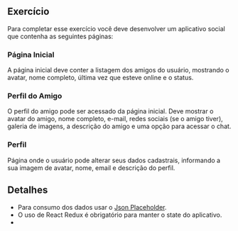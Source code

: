 ## Exercício

Para completar esse exercício você deve desenvolver um aplicativo social que contenha as seguintes páginas:

### Página Inicial
A página inicial deve conter a listagem dos amigos do usuário, mostrando o avatar, nome completo, última vez que esteve online e o status.

### Perfil do Amigo
O perfil do amigo pode ser acessado da página inicial. Deve mostrar o avatar do amigo, nome completo, e-mail, redes sociais (se o amigo tiver), galeria de imagens, a descrição do amigo e uma opção para acessar o chat.

### Perfil
Página onde o usuário pode alterar seus dados cadastrais, informando a sua imagem de avatar, nome, email e descrição do perfil.


## Detalhes

* Para consumo dos dados usar o [Json Placeholder](https://jsonplaceholder.typicode.com/).
* O uso de React Redux é obrigatório para manter o state do aplicativo.
* 
